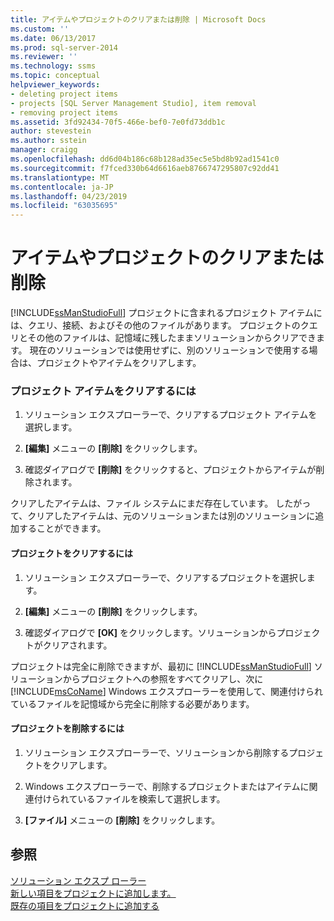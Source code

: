```yaml
---
title: アイテムやプロジェクトのクリアまたは削除 | Microsoft Docs
ms.custom: ''
ms.date: 06/13/2017
ms.prod: sql-server-2014
ms.reviewer: ''
ms.technology: ssms
ms.topic: conceptual
helpviewer_keywords:
- deleting project items
- projects [SQL Server Management Studio], item removal
- removing project items
ms.assetid: 3fd92434-70f5-466e-bef0-7e0fd73ddb1c
author: stevestein
ms.author: sstein
manager: craigg
ms.openlocfilehash: dd6d04b186c68b128ad35ec5e5bd8b92ad1541c0
ms.sourcegitcommit: f7fced330b64d6616aeb8766747295807c92dd41
ms.translationtype: MT
ms.contentlocale: ja-JP
ms.lasthandoff: 04/23/2019
ms.locfileid: "63035695"
---
```

# <a name="remove-or-delete-an-item-or-project"></a>アイテムやプロジェクトのクリアまたは削除
  [!INCLUDE[ssManStudioFull](../../includes/ssmanstudiofull-md.md)] プロジェクトに含まれるプロジェクト アイテムには、クエリ、接続、およびその他のファイルがあります。 プロジェクトのクエリとその他のファイルは、記憶域に残したままソリューションからクリアできます。 現在のソリューションでは使用せずに、別のソリューションで使用する場合は、プロジェクトやアイテムをクリアします。  
  
### <a name="to-remove-a-project-item"></a>プロジェクト アイテムをクリアするには  
  
1.  ソリューション エクスプローラーで、クリアするプロジェクト アイテムを選択します。  
  
2.  **[編集]** メニューの **[削除]** をクリックします。  
  
3.  確認ダイアログで **[削除]** をクリックすると、プロジェクトからアイテムが削除されます。  
  
 クリアしたアイテムは、ファイル システムにまだ存在しています。 したがって、クリアしたアイテムは、元のソリューションまたは別のソリューションに追加することができます。  
  
#### <a name="to-remove-a-project"></a>プロジェクトをクリアするには  
  
1.  ソリューション エクスプローラーで、クリアするプロジェクトを選択します。  
  
2.  **[編集]** メニューの **[削除]** をクリックします。  
  
3.  確認ダイアログで **[OK]** をクリックします。ソリューションからプロジェクトがクリアされます。  
  
 プロジェクトは完全に削除できますが、最初に [!INCLUDE[ssManStudioFull](../../includes/ssmanstudiofull-md.md)] ソリューションからプロジェクトへの参照をすべてクリアし、次に [!INCLUDE[msCoName](../../includes/msconame-md.md)] Windows エクスプローラーを使用して、関連付けられているファイルを記憶域から完全に削除する必要があります。  
  
#### <a name="to-delete-a-project"></a>プロジェクトを削除するには  
  
1.  ソリューション エクスプローラーで、ソリューションから削除するプロジェクトをクリアします。  
  
2.  Windows エクスプローラーで、削除するプロジェクトまたはアイテムに関連付けられているファイルを検索して選択します。  
  
3.  **[ファイル]** メニューの **[削除]** をクリックします。  
  
## <a name="see-also"></a>参照  
 [ソリューション エクスプ ローラー](solution-explorer.md)   
 [新しい項目をプロジェクトに追加します。](add-new-items-to-a-project.md)   
 [既存の項目をプロジェクトに追加する](add-existing-items-to-a-project.md)  
  
  
